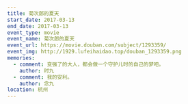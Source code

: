 ```yaml
---
title: 菊次郎的夏天
start_date: 2017-03-13
end_date: 2017-03-13
event_type: movie
event_name: 菊次郎的夏天
event_url: https://movie.douban.com/subject/1293359/
event_img: http://1929.lufeihaidao.top/douban_1293359.png
memories:
  - comment: 变强了的大人，都会做一个守护儿时的自己的梦吧。
    author: 时九
  - comment: 我的安利。
    author: 念九
location: 杭州
---
```

